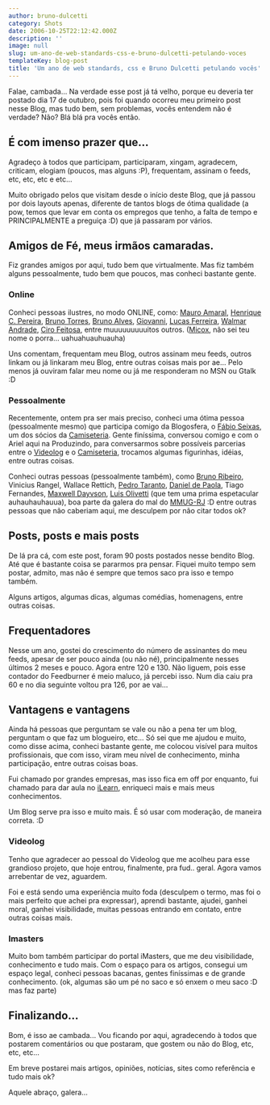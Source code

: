 ```yaml
---
author: bruno-dulcetti
category: Shots
date: 2006-10-25T22:12:42.000Z
description: ''
image: null
slug: um-ano-de-web-standards-css-e-bruno-dulcetti-petulando-voces
templateKey: blog-post
title: 'Um ano de web standards, css e Bruno Dulcetti petulando vocês'
---
```


Falae, cambada... Na verdade esse post já tá velho, porque eu deveria ter postado dia 17 de outubro, pois foi quando ocorreu meu primeiro post nesse Blog, mas tudo bem, sem problemas, vocês entendem não é verdade? Não? Blá blá pra vocês então.

## É com imenso prazer que...

Agradeço à todos que participam, participaram, xingam, agradecem, criticam, elogiam (poucos, mas alguns :P), frequentam, assinam o feeds, etc, etc, etc e etc...

Muito obrigado pelos que visitam desde o início deste Blog, que já passou por dois layouts apenas, diferente de tantos blogs de ótima qualidade (a pow, temos que levar em conta os empregos que tenho, a falta de tempo e PRINCIPALMENTE a preguiça :D) que já passaram por vários.

## Amigos de Fé, meus irmãos camaradas.

Fiz grandes amigos por aqui, tudo bem que virtualmente. Mas fiz também alguns pessoalmente, tudo bem que poucos, mas conheci bastante gente.

### Online

Conheci pessoas ilustres, no modo ONLINE, como: <a href="http://www.carreirasolo.org/archives/mauro_amaral_biogra.html">Mauro Amaral</a>, <a href="http://revolucao.etc.br">Henrique C. Pereira</a>, <a href="http://brunotorres.net">Bruno Torres</a>, <a href="http://brunoalves.eti.br">Bruno Alves</a>, <a href="http://www.bitfrito.com/">Giovanni</a>, <a href="http://lucasferreira.com">Lucas Ferreira</a>, <a href="http://fatorw.com">Walmar Andrade</a>, <a href="http://cirofeitosa.com.br">Ciro Feitosa</a>, entre muuuuuuuuuitos outros. (<a href="http://elmicox.blogspot.com/">Micox</a>, não sei teu nome o porra... uahuahuauhuauha)

Uns comentam, frequentam meu Blog, outros assinam meu feeds, outros linkam ou já linkaram meu Blog, entre outras coisas mais por ae... Pelo menos já ouviram falar meu nome ou já me responderam no MSN ou Gtalk :D

### Pessoalmente

Recentemente, ontem pra ser mais preciso, conheci uma ótima pessoa (pessoalmente mesmo) que participa comigo da Blogosfera, o <a href="http://fabioseixas.com.br/blog/">Fábio Seixas</a>, um dos sócios da <a href="http://www.camiseteria.com/?ref=brunodulcetti">Camiseteria</a>. Gente finíssima, conversou comigo e com o Ariel aqui na Produzindo, para conversarmos sobre possíveis parcerias entre o <a href="http://www.videolog.tv">Videolog</a> e o <a href="http://www.camiseteria.com/?ref=brunodulcetti">Camiseteria</a>, trocamos algumas figurinhas, idéias, entre outras coisas.

Conheci outras pessoas (pessoalmente também), como <a href="http://brunoribeiro.net/">Bruno Ribeiro</a>, Vinicius Rangel, Wallace Rettich, <a href="http://www.zigzigza.com.br">Pedro Taranto</a>, <a href="http://www.danieldepaola.com/">Daniel de Paola</a>, Tiago Fernandes, <a href="http://www.dayvson.com/">Maxwell Dayvson</a>, <a href="http://www.orassociados.com/mhz">Luis Olivetti</a> (que tem uma prima espetacular auhauhauhauua), boa parte da galera do mal do <a href="http://www.mmug-rj.com.br/">MMUG-RJ</a> :D entre outras pessoas que não caberiam aqui, me desculpem por não citar todos ok?

## Posts, posts e mais posts

De lá pra cá, com este post, foram 90 posts postados nesse bendito Blog. Até que é bastante coisa se pararmos pra pensar. Fiquei muito tempo sem postar, admito, mas não é sempre que temos saco pra isso e tempo também.

Alguns artigos, algumas dicas, algumas comédias, homenagens, entre outras coisas.

## Frequentadores

Nesse um ano, gostei do crescimento do número de assinantes do meu feeds, apesar de ser pouco ainda (ou não né), principalmente nesses últimos 2 meses e pouco. Agora entre 120 e 130. Não liguem, pois esse contador do Feedburner é meio maluco, já percebi isso. Num dia caiu pra 60 e no dia seguinte voltou pra 126, por ae vai...

## Vantagens e vantagens

Ainda há pessoas que perguntam se vale ou não a pena ter um blog, perguntam o que faz um blogueiro, etc... Só sei que me ajudou e muito, como disse acima, conheci bastante gente, me colocou visível para muitos profissionais, que com isso, viram meu nível de conhecimento, minha participação, entre outras coisas boas.

Fui chamado por grandes empresas, mas isso fica em off por enquanto, fui chamado para dar aula no <a href="http://ilearn.com.br">iLearn</a>, enriqueci mais e mais meus conhecimentos.

Um Blog serve pra isso e muito mais. É só usar com moderação, de maneira correta. :D

### Videolog

Tenho que agradecer ao pessoal do Videolog que me acolheu para esse grandioso projeto, que hoje entrou, finalmente, pra fud.. geral. Agora vamos arrebentar de vez, aguardem.

Foi e está sendo uma experiência muito foda (desculpem o termo, mas foi o mais perfeito que achei pra expressar), aprendi bastante, ajudei, ganhei moral, ganhei visibilidade, muitas pessoas entrando em contato, entre outras coisas mais.

### Imasters

Muito bom também participar do portal iMasters, que me deu visibilidade, conhecimento e tudo mais. Com o espaço para os artigos, consegui um espaço legal, conheci pessoas bacanas, gentes finíssimas e de grande conhecimento. (ok, algumas são um pé no saco e só enxem o meu saco :D mas faz parte)

## Finalizando...

Bom, é isso ae cambada... Vou ficando por aqui, agradecendo à todos que postarem comentários ou que postaram, que gostem ou não do Blog, etc, etc, etc...

Em breve postarei mais artigos, opiniões, notícias, sites como referência e tudo mais ok?

Aquele abraço, galera...
